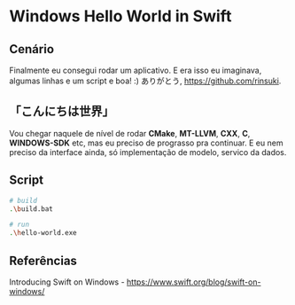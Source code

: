 # Windows Hello World in Swift

## Cenário

Finalmente eu consegui rodar um aplicativo. E era isso eu imaginava, algumas linhas e um script e boa! :) ありがとう, https://github.com/rinsuki.

## 「こんにちは世界」

Vou chegar naquele de nível de rodar **CMake**, **MT-LLVM**, **CXX**, **C**, **WINDOWS-SDK** etc, mas eu preciso de prograsso pra continuar. E eu nem preciso da interface ainda, só implementação de modelo, servico da dados.

## Script

```sh
# build
.\build.bat

# run
.\hello-world.exe
```

## Referências

Introducing Swift on Windows - https://www.swift.org/blog/swift-on-windows/ 